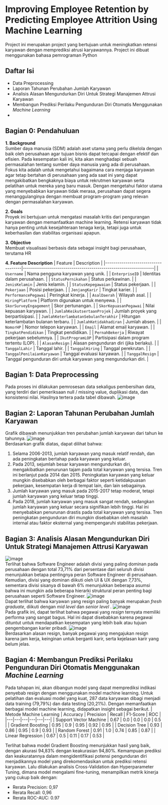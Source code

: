 # Improving Employee Retention by Predicting Employee Attrition Using Machine Learning
Project ini merupakan project yang bertujuan untuk meningkatkan retensi karyawan dengan memprediksi atrusi karyawannya. Project ini dibuat menggunakan bahasa pemrograman Python 

## Daftar Isi
- Data Preprocessing
- Laporan Tahunan Perubahan Jumlah Karyawan
- Analisis Alasan Mengundurkan Diri Untuk Strategi Manajemen Attrusi Karyawan
- Membangun Prediksi Perilaku Pengunduran Diri Otomatis Menggunakan _Machine Learning_
-

## Bagian 0: Pendahuluan
**1. Background** <br>
Sumber daya manusia (SDM) adalah aset utama yang perlu dikelola dengan baik oleh perusahaan agar tujuan bisnis dapat tercapai dengan efektif dan efisien. Pada kesempatan kali ini, kita akan menghadapi sebuah permasalahan tentang sumber daya manusia yang ada di perusahaan. Fokus kita adalah untuk mengetahui bagaimana cara menjaga karyawan agar tetap bertahan di perusahaan yang ada saat ini yang dapat mengakibatkan bengkaknya biaya untuk rekrutmen karyawan serta pelatihan untuk mereka yang baru masuk. Dengan mengetahui faktor utama yang menyebabkan karyawan tidak merasa, perusahaan dapat segera menanggulanginya dengan membuat program-program yang relevan dengan permasalahan karyawan.<br>

**2. Goals** <br>
Proyek ini bertujuan untuk mengatasi masalah kritis dari pengurangan karyawan dengan memanfaatkan machine learning. Retensi karyawan tidak hanya penting untuk kesejahteraan tenaga kerja, tetapi juga untuk keberhasilan dan stabilitas organisasi apapun.<br>

**3. Objective** <br>
Membuat visualisasi berbasis data sebagai insight bagi perusahaan, terutama HR

**4. Feature Description**
| Feature                            | Description                                                     |
|------------------------------------|-----------------------------------------------------------------|
| `Username`                           | Nama pengguna karyawan yang unik.                               |
| `EnterpriseID`                       | Identitas dalam perusahaan.                                     |
| `StatusPernikahan`                   | Status perkawinan.                                              |
| `JenisKelamin`                       | Jenis kelamin.                                                  |
| `StatusKepegawaian`                  | Status pekerjaan.                                               |
| `Pekerjaan`                          | Posisi pekerjaan.                                               |
| `JenjangKarir`                       | Tingkat karier.                                                 |
| `PerformancePegawai`                 | Peringkat kinerja.                                              |
| `AsalDaerah`                         | Wilayah asal.                                                   |
| `HiringPlatform`                     | Platform digunakan untuk menyewa.                               |
| `SkorSurveyEngagement`               | Skor pertunangan.                                               |
| `SkorKepuasanPegawai`                | Nilai kepuasan karyawan.                                        |
| `JumlahKeikutsertaanProjek`          | Jumlah proyek yang berpartisipasi.                              |
| `JumlahKeterlambatanSebulanTerakhir` | Hitungan keterlambatan bulanan terbaru.                         |
| `JumlahKetidakhadiran`               | Jumlah absen.                                                   |
| `NomorHP`                            | Nomor telepon karyawan.                                         |
| `Email`                              | Alamat email karyawan.                                          |
| `TingkatPendidikan`                  | Tingkat pendidikan.                                             |
| `PernahBekerja`                      | Riwayat pekerjaan sebelumnya.                                   |
| `IkutProgramLOP`                     | Partisipasi dalam program tertentu (LOP).                       |
| `AlasanResign`                       | Alasan pengunduran diri (jika berlaku).                         |
| `TanggalLahir`                       | Tanggal lahir.                                                  |
| `TanggalHiring`                      | Tanggal perekrutan.                                             |
| `TanggalPenilaianKaryawan`           | Tanggal evaluasi karyawan.                                      |
| `TanggalResign`                      | Tanggal pengunduran diri untuk karyawan yang mengundurkan diri. |

## Bagian 1: Data Preprocessing
Pada proses ini dilakukan pemrosesan data sekaligus pembersihan data, yang terdiri dari pemeriksaan null / missing value, duplikasi data, dan konsistensi nilai. Hasilnya tertera pada tabel dibawah.
![image](https://github.com/user-attachments/assets/9b418864-bb5f-4685-b242-eef2a4e7d691)

## Bagian 2: Laporan Tahunan Perubahan Jumlah Karyawan
Grafik dibawah menunjukkan tren perubahan jumlah karyawan dari tahun ke tahunnya.
![image](https://github.com/user-attachments/assets/37d7d3c2-c96b-437f-b2b1-5ec9ea6223f7)<br>
Berdasarkan grafik diatas, dapat dilihat bahwa:
1. Selama 2006-2013, jumlah karyawan yang masuk relatif rendah, dan ada peningkatan bertahap pada karyawan yang keluar.
2. Pada 2013, sejumlah besar karyawan mengundurkan diri, mengakibatkan penurunan tajam pada total karyawan yang tersisa. Tren ini berlanjut pada 2014 dan 2015. Peningkatan karyawan yang keluar mungkin disebabkan oleh berbagai faktor seperti ketidakpuasan pekerjaan, kesempatan kerja di tempat lain, dan lain sebagainya.
3. Jumlah karyawan yang masuk pada 2015-2017 tetap moderat, tetapi jumlah karyawan yang keluar tetap tinggi.
4. Pada 2018, jumlah karyawan yang masuk sangat rendah, sedangkan jumlah karyawan yang keluar secara signifikan lebih tinggi. Hal ini menyebabkan penurunan drastis pada total karyawan yang tersisa. Tren peningkatan pengunduran diri mungkin disebabkan oleh masalah internal atau faktor eksternal yang mempengaruhi stabilitas pekerjaan.

## Bagian 3: Analisis Alasan Mengundurkan Diri Untuk Strategi Manajemen Attrusi Karyawan
![image](https://github.com/user-attachments/assets/1f9f8348-5659-46e5-8307-9fd758f6c5f8)<br>
Terlihat bahwa Software Engineer adalah divisi yang paling dominan pada perusahaan dengan total 73,71% dari persentase dari seluruh divisi menunjukkan betapa pentingnya peran Software Engineer di perusahaan. Kemudian, divisi yang dominan diikuti oleh UI & UX dengan 7,73%, sementara divisi sisanya di bawah 6% menunjukkan beberapa asumsi bahwa ini mungkin ada beberapa hierarki struktural peran penting bagi perusahaan seperti Software Engineer.
![image](https://github.com/user-attachments/assets/b5dfa82a-5f38-4212-9a17-d4a1e9c5fade)<br>
Dapat terlihat bahwa karyawan yang resign paling banyak merupakan _fresh graduate_, diikuti dengan _mid level_ dan _senior level_ .
![image](https://github.com/user-attachments/assets/995d231e-2aa7-4924-a2ab-9a65e5f7ff83)<br>
Pada grafik ini, dapat terlihat bahwa pegawai yang _resign_ ternyata memiliki performa yang sangat bagus. Hal ini dapat disebabkan karena pegawai dituntut untuk mendapatkan kesempatan yang lebih baik atau tujuan pengembangan karier pribadi.
![image](https://github.com/user-attachments/assets/506468e2-ba8c-4803-865f-1dc48b4f00d0)<br>
Berdasarkan alasan resign, banyak pegawai yang mengajukan resign karena jam kerja, keinginan untuk berganti karir, serta kejelasan karir yang belum jelas.

## Bagian 4: Membangun Prediksi Perilaku Pengunduran Diri Otomatis Menggunakan _Machine Learning_
Pada tahapan ini, akan dibangun model yang dapat memprediksi indikasi penyebab resign dengan menggunakan model machine learning. Untuk pelatihan dan evaluasi model yang kuat, 287 data karyawan dibagi menjadi data training (79,79%) dan data testing (20,21%). Dengan memanfaatkan berbagai model machine learning, didapatkan insight sebagai berikut.
| Metode Machine Learning | Accuracy | Precision | Recall | F1-Score | ROC |
|---|---|---|---|---|---|
| Support Vector Machine | 0.67 | 0.0 | 0.0 | 0.0 | 0.5 |
| Gradient Boosting | 0.95 | 0.9 | 0.95 | 0.92 | 0.95 |
| Decision Tree | 0.93 | 0.86 | 0.95 | 0.9 | 0.93 |
| Random Forest | 0.91 | 1.0 | 0.74 | 0.85 | 0.87 |
| Linear Regression | 0.67 | 0.5 | 0.11 | 0.17 | 0.53 |<br>

Terlihat bahwa model Gradient Boosting menunjukkan hasil yang baik, dengan akurasi 94,83% dengan keakurasian 94,80%. Kemampuan prediksi dan keakuratannya dalam mengidentifikasi potensi pengunduran diri menjadikannya model yang direkomendasikan untuk prediksi retensi karyawan. Lalu dilakukan analisis Cross-Validation dan Hyperparameter Tuning, dimana model mengalami fine-tuning, menampilkan metrik kinerja yang cukup baik dengan:
- Rerata Precision: 0,97
- Rerata Recall: 0,96
- Rerata ROC-AUC: 0.97
